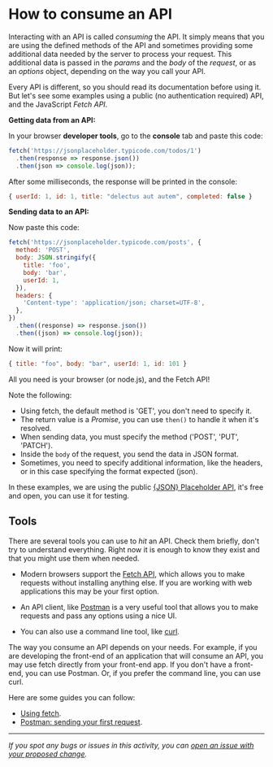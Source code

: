 # How to consume an API

Interacting with an API is called *consuming* the API. It simply means that you are using the defined methods of the API and sometimes providing some additional data needed by the server to process your request. This additional data is passed in the *params* and the *body* of the *request*, or as an *options* object, depending on the way you call your API.

Every API is different, so you should read its documentation before using it. But let's see some examples using a public (no authentication required) API, and the JavaScript *Fetch API*.

**Getting data from an API:**

In your browser **developer tools**, go to the **console** tab and paste this code:

```javascript
fetch('https://jsonplaceholder.typicode.com/todos/1')
  .then(response => response.json())
  .then(json => console.log(json));
```

After some milliseconds, the response will be printed in the console:

```javascript
{ userId: 1, id: 1, title: "delectus aut autem", completed: false }
```

**Sending data to an API:**

Now paste this code:

```javascript
fetch('https://jsonplaceholder.typicode.com/posts', {
  method: 'POST',
  body: JSON.stringify({
    title: 'foo',
    body: 'bar',
    userId: 1,
  }),
  headers: {
    'Content-type': 'application/json; charset=UTF-8',
  },
})
  .then((response) => response.json())
  .then((json) => console.log(json));

```

Now it will print:

```javascript
{ title: "foo", body: "bar", userId: 1, id: 101 }
```

All you need is your browser (or node.js), and the Fetch API!

Note the following:

- Using fetch, the default method is 'GET', you don't need to specify it.
- The return value is a *Promise*, you can use `then()` to handle it when it's resolved.
- When sending data, you must specify the method ('POST', 'PUT', 'PATCH').
- Inside the `body` of the request, you send the data in JSON format.
- Sometimes, you need to specify additional information, like the headers, or in this case specifying the format expected (json).

In these examples, we are using the public [{JSON} Placeholder API](https://jsonplaceholder.typicode.com/), it's free and open, you can use it for testing.

## Tools

There are several tools you can use to *hit* an API. Check them briefly, don't try to understand everything. Right now it is enough to know they exist and that you might use them when needed.

- Modern browsers support the [Fetch API](https://developer.mozilla.org/en-US/docs/Web/API/Fetch_API/Using_Fetch), which allows you to make requests without installing anything else. If you are working with web applications this may be your first option.

- An API client, like [Postman](https://www.postman.com/product/api-client/) is a very useful tool that allows you to make requests and pass any options using a nice UI.

- You can also use a command line tool, like [curl](https://curl.se/).

The way you consume an API depends on your needs. For example, if you are developing the front-end of an application that will consume an API, you may use fetch directly from your front-end app. If you don't have a front-end, you can use Postman. Or, if you prefer the command line, you can use curl.

Here are some guides you can follow:

- [Using fetch](https://learning.postman.com/docs/getting-started/sending-the-first-request/).
- [Postman: sending your first request](https://learning.postman.com/docs/getting-started/sending-the-first-request/).

------

_If you spot any bugs or issues in this activity, you can [open an issue with your proposed change](https://github.com/microverseinc/curriculum-transversal-skills/blob/main/git-github/articles/open_issue.md)._
